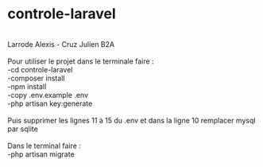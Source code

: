 # controle-laravel
<br/>
Larrode Alexis - Cruz Julien  B2A <br/>
<br/>
Pour utiliser le projet dans le terminale faire : <br/>
-cd controle-laravel <br/>
-composer install <br/>
-npm install <br/>
-copy .env.example .env <br/>
-php artisan key:generate <br/><br/>
Puis supprimer les lignes 11 à 15 du .env et dans la ligne 10 remplacer mysql par sqlite <br/>
<br>
Dans le terminal faire : <br/>
-php artisan migrate <br/>

